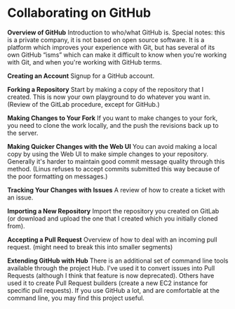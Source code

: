 # Collaborating on GitHub

**Overview of GitHub**
Introduction to who/what GitHub is. Special notes: this is a private company, it is not based on open source software. It is a platform which improves your experience with Git, but has several of its own GitHub “isms” which can make it difficult to know when you're working with Git, and when you're working with GitHub terms.

**Creating an Account**
Signup for a GitHub account.

**Forking a Repository**
Start by making a copy of the repository that I created. This is now your own playground to do whatever you want in. (Review of the GitLab procedure, except for GitHub.)

**Making Changes to Your Fork**
If you want to make changes to your fork, you need to clone the work locally, and the push the revisions back up to the server.

**Making Quicker Changes with the Web UI**
You can avoid making a local copy by using the Web UI to make simple changes to your repository. Generally it's harder to maintain good commit message quality through this method. (Linus refuses to accept commits submitted this way because of the poor formatting on messages.)

**Tracking Your Changes with Issues**
A review of how to create a ticket with an issue.

**Importing a New Repository**
Import the repository you created on GitLab (or download and upload the one that I created which you initially cloned from).

**Accepting a Pull Request**
Overview of how to deal with an incoming pull request. (might need to break this into smaller segments)

**Extending GitHub with Hub**
There is an additional set of command line tools available through the project Hub. I've used it to convert issues into Pull Requests (although I think that feature is now deprecated). Others have used it to create Pull Request builders (create a new EC2 instance for specific pull requests). If you use GitHub a lot, and are comfortable at the command line, you may find this project useful.

